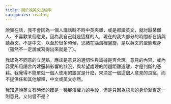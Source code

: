 ```yaml
---
title: 關於說英文這檔事
categories: reading
---
```

說實在話，我不會因為一個人講話時不時中英夾雜，或是都讀英文，就討厭某個人、不喜歡某個意見。因為我自己就是這樣的人，現在的我大部分的時間都在讀與聽英文，不是中文，以至於很多時候，思緒在腦海裡盤旋，是以英文的型態現身（雖然不一定說或寫得出來就是了）。

我認為不同意的立足點，應該是意見的適切性與論據是否合理。意見的內容、或內容受所用語言內建邏輯影響的狀況，與希望處理的問題距離遠離，才是判斷的憑藉。我覺得不能單就一個人使用的語言是什麼，來決定一個這個人意見的良窳，而不提供任和其他解釋，中文或英文亦然。

我知道說英文有時候的確是一種展演權力的手段，但是只因為語言的身份就否定一則意見，又何嘗不是？
